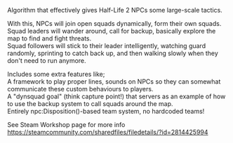 Algorithm that effectively gives Half-Life 2 NPCs some large-scale tactics.

With this, NPCs will join open squads dynamically, form their own squads.  
Squad leaders will wander around, call for backup, basically explore the map to find and fight threats.  
Squad followers will stick to their leader intelligently, watching guard randomly, sprinting to catch back up, and then walking slowly when they don't need to run anymore.    

Includes some extra features like;  
A framework to play proper lines, sounds on NPCs so they can somewhat communicate these custom behaviours to players.  
A "dynsquad goal" (think capture point!) that servers as an example of how to use the backup system to call squads around the map.  
Entirely npc:Disposition()-based team system, no hardcoded teams!  


See Steam Workshop page for more info
https://steamcommunity.com/sharedfiles/filedetails/?id=2814425994
